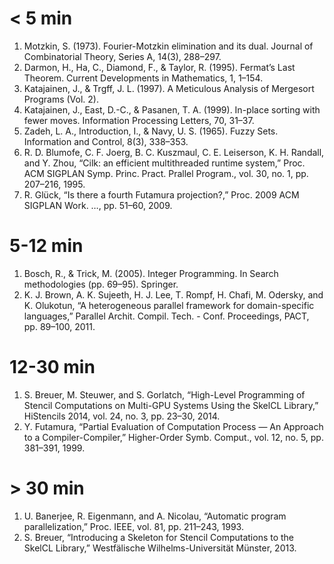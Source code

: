 # < 5 min

1. Motzkin, S. (1973). Fourier-Motzkin elimination and its
   dual. Journal of Combinatorial Theory, Series A, 14(3), 288–297.
1. Darmon, H., Ha, C., Diamond, F., & Taylor, R. (1995). Fermat’s Last
   Theorem. Current Developments in Mathematics, 1, 1–154.
1. Katajainen, J., & Trgff, J. L. (1997). A Meticulous Analysis of
   Mergesort Programs (Vol. 2).
1. Katajainen, J., East, D.-C., & Pasanen, T. A. (1999). In-place
   sorting with fewer moves. Information Processing Letters, 70,
   31–37.
1. Zadeh, L. A., Introduction, I., & Navy, U. S. (1965). Fuzzy
   Sets. Information and Control, 8(3), 338–353.
1. R. D. Blumofe, C. F. Joerg, B. C. Kuszmaul, C. E. Leiserson,
   K. H. Randall, and Y. Zhou, “Cilk: an efficient multithreaded
   runtime system,” Proc. ACM SIGPLAN Symp. Princ. Pract. Prallel
   Program., vol. 30, no. 1, pp. 207–216, 1995.
1. R. Glück, “Is there a fourth Futamura projection?,” Proc. 2009 ACM
   SIGPLAN Work. …, pp. 51–60, 2009.

# 5-12 min

1. Bosch, R., & Trick, M. (2005). Integer Programming. In Search
   methodologies (pp. 69–95). Springer.
1. K. J. Brown, A. K. Sujeeth, H. J. Lee, T. Rompf, H. Chafi,
   M. Odersky, and K. Olukotun, “A heterogeneous parallel framework
   for domain-specific languages,” Parallel Archit. Compil. Tech. -
   Conf. Proceedings, PACT, pp. 89–100, 2011.

# 12-30 min

1. S. Breuer, M. Steuwer, and S. Gorlatch, “High-Level Programming of
   Stencil Computations on Multi-GPU Systems Using the SkelCL
   Library,” HiStencils 2014, vol. 24, no. 3, pp. 23–30, 2014.
1. Y. Futamura, “Partial Evaluation of Computation Process — An
   Approach to a Compiler-Compiler,” Higher-Order Symb. Comput.,
   vol. 12, no. 5, pp. 381–391, 1999.

# > 30 min

1. U. Banerjee, R. Eigenmann, and A. Nicolau, “Automatic program
   parallelization,” Proc. IEEE, vol. 81, pp. 211–243, 1993.
1. S. Breuer, “Introducing a Skeleton for Stencil Computations to the
   SkelCL Library,” Westfälische Wilhelms-Universität Münster, 2013.
